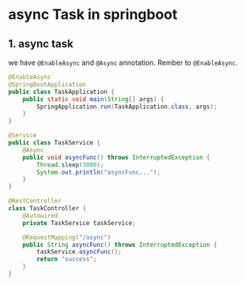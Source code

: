# async Task in springboot

## 1. async task

we have `@EnableAsync` and `@Async` annotation. Rember to `@EnableAsync`.

```java
@EnableAsync
@SpringBootApplication
public class TaskApplication {
    public static void main(String[] args) {
        SpringApplication.run(TaskApplication.class, args);
    }
}
```

```java
@Service
public class TaskService {
    @Async
    public void asyncFunc() throws InterruptedException {
        Thread.sleep(3000);
        System.out.println("asyncFunc...");
    }
}
```

```java
@RestController
class TaskController {
    @Autowired
    private TaskService taskService;

    @RequestMapping("/async")
    public String asyncFunc() throws InterruptedException {
        taskService.asyncFunc();
        return "success";
    }
}
```
